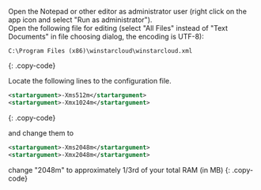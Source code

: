 Open the Notepad or other editor as administrator user (right click on the app icon and select "Run as administrator").  
Open the following file for editing (select "All Files" instead of "Text Documents" in file choosing dialog, the encoding is UTF-8):

```text 
C:\Program Files (x86)\winstarcloud\winstarcloud.xml
``` 
{: .copy-code}


Locate the following lines to the configuration file. 

```xml
<startargument>-Xms512m</startargument>
<startargument>-Xmx1024m</startargument>
```
{: .copy-code}

and change them to 

```xml
<startargument>-Xms2048m</startargument>
<startargument>-Xmx2048m</startargument>
```

change "2048m" to approximately 1/3rd of your total RAM (in MB)
{: .copy-code}